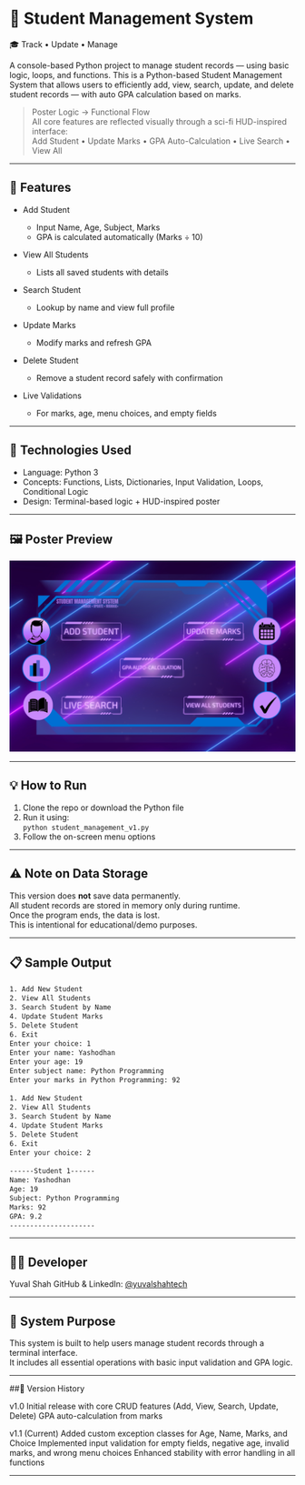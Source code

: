 # 🔷 Student Management System
🎓 Track • Update • Manage

A console-based Python project to manage student records — using basic logic, loops, and functions. This is a Python-based Student Management System that allows users to efficiently add, view, search, update, and delete student records — with auto GPA calculation based on marks.

> Poster Logic → Functional Flow  
> All core features are reflected visually through a sci-fi HUD-inspired interface:  
> Add Student • Update Marks • GPA Auto-Calculation • Live Search • View All

---

## 🚀 Features

- Add Student  
  - Input Name, Age, Subject, Marks  
  - GPA is calculated automatically (Marks ÷ 10)

- View All Students  
  - Lists all saved students with details

- Search Student  
  - Lookup by name and view full profile

- Update Marks  
  - Modify marks and refresh GPA

- Delete Student  
  - Remove a student record safely with confirmation

- Live Validations  
  - For marks, age, menu choices, and empty fields

---

## 🧠 Technologies Used

- Language: Python 3  
- Concepts: Functions, Lists, Dictionaries, Input Validation, Loops, Conditional Logic  
- Design: Terminal-based logic + HUD-inspired poster

---

## 🖼️ Poster Preview

![SMS HUD Poster](student-management-v1.png)

---

## 💡 How to Run

1. Clone the repo or download the Python file  
2. Run it using:  
   `python student_management_v1.py`  
3. Follow the on-screen menu options

---

## ⚠️ Note on Data Storage

This version does **not** save data permanently.  
All student records are stored in memory only during runtime.  
Once the program ends, the data is lost.  
This is intentional for educational/demo purposes.

---

## 📋 Sample Output

```
1. Add New Student
2. View All Students
3. Search Student by Name
4. Update Student Marks
5. Delete Student
6. Exit
Enter your choice: 1
Enter your name: Yashodhan
Enter your age: 19
Enter subject name: Python Programming
Enter your marks in Python Programming: 92

1. Add New Student
2. View All Students
3. Search Student by Name
4. Update Student Marks
5. Delete Student
6. Exit
Enter your choice: 2

------Student 1------
Name: Yashodhan
Age: 19
Subject: Python Programming
Marks: 92
GPA: 9.2
---------------------
```

---

## 🧑‍💻 Developer

Yuval Shah
GitHub & LinkedIn: [@yuvalshahtech](https://github.com/yuvalshahtech)

---

## 🧭 System Purpose

This system is built to help users manage student records through a terminal interface.  
It includes all essential operations with basic input validation and GPA logic.

---

##📝 Version History

v1.0
Initial release with core CRUD features (Add, View, Search, Update, Delete)
GPA auto-calculation from marks

v1.1 (Current)
Added custom exception classes for Age, Name, Marks, and Choice
Implemented input validation for empty fields, negative age, invalid marks, and wrong menu choices
Enhanced stability with error handling in all functions

---
